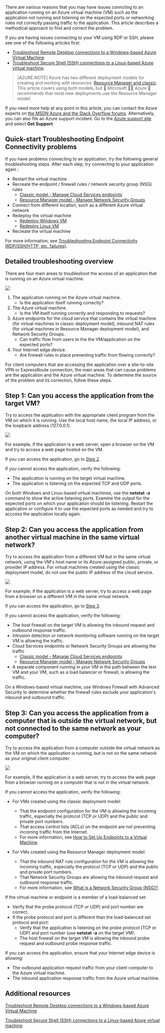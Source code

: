 There are various reasons that you may have issues conncting to an application running on an Azure virtual machine (VM) such as the application not running and listening on the expected ports or networking rules not correctly passing traffic to the application. This article describes a methodical approach to find and correct the problem.

If you are having issues connecting to your VM using RDP or SSH, please see one of the following articles first:

 - [Troubleshoot Remote Desktop connections to a Windows-based Azure Virtual Machine](/documentation/articles/virtual-machines-windows-troubleshoot-rdp-connection/)
 - [Troubleshoot Secure Shell (SSH) connections to a Linux-based Azure virtual machine](/documentation/articles/virtual-machines-linux-troubleshoot-ssh-connection/).

> [AZURE.NOTE] Azure has two different deployment models for creating and working with resources: [Resource Manager and classic](/documentation/articles/resource-manager-deployment-model/). This article covers using both models, but  Microsoft  Azure  recommends that most new deployments use the Resource Manager model.

If you need more help at any point in this article, you can contact the Azure experts on [the MSDN Azure and the Stack Overflow forums](https://azure.microsoft.com/support/forums/). Alternatively, you can also file an Azure support incident. Go to the [Azure support site](https://azure.microsoft.com/support/contact/) and select **Get Support**.

## Quick-start Troubleshooting Endpoint Connectivity problems

If you have problems connecting to an application, try the following general troubleshooting steps. After each step, try connecting to your application again :

- Restart the virtual machine
- Recreate the endpoint / firewall rules / network security group (NSG) rules
	- [Classic model - Manage Cloud Services endpoints](/documentation/articles/cloud-services-enable-communication-role-instances/)
	- [Resource Manager model - Manage Network Security Groups](/documentation/articles/virtual-networks-create-nsg-arm-pportal/)
- Connect from different location, such as a different Azure virtual network
- Redeploy the virtual machine
	- [Redeploy Windows VM](/documentation/articles/virtual-machines-windows-redeploy-to-new-node/)
	- [Redeploy Linux VM](/documentation/articles/virtual-machines-linux-redeploy-to-new-node/)
- Recreate the virtual machine

For more information, see [Troubleshooting Endpoint Connectivity (RDP/SSH/HTTP, etc. failures)](https://social.msdn.microsoft.com/Forums/azure/538a8f18-7c1f-4d6e-b81c-70c00e25c93d/troubleshooting-endpoint-connectivity-rdpsshhttp-etc-failures?forum=WAVirtualMachinesforWindows).

## Detailed troubleshooting overview

There are four main areas to troubleshoot the access of an application that is running on an Azure virtual machine.

![](./media/virtual-machines-common-troubleshoot-app-connection/tshoot_app_access1.png)

1.	The application running on the Azure virtual machine.
	- Is the application itself running correctly?
2.	The Azure virtual machine.
	- Is the VM itself running correctly and responding to requests?
3.	Azure endpoints for the cloud service that contains the virtual machine (for virtual machines in classic deployment model), inbound NAT rules (for virtual machines in Resource Manager deployment model), and Network Security Groups.
	- Can traffic flow from users to the the VM/application on the expected ports?
4.	Your Internet edge device.
	- Are firewall rules in place preventing traffic from flowing correctly?

For client computers that are accessing the application over a site-to-site VPN or ExpressRoute connection, the main areas that can cause problems are the application and the Azure virtual machine.
To determine the source of the problem and its correction, follow these steps.

## Step 1: Can you access the application from the target VM?

Try to access the application with the appropriate client program from the VM on which it is running. Use the local host name, the local IP address, or the loopback address (127.0.0.1).

![](./media/virtual-machines-common-troubleshoot-app-connection/tshoot_app_access2.png)

For example, if the application is a web server, open a browser on the VM and try to access a web page hosted on the VM.

If you can access the application, go to [Step 2](#step2).

If you cannot access the application, verify the following:

- The application is running on the target virtual machine.
- The application is listening on the expected TCP and UDP ports.

On both Windows and Linux-based virtual machines, use the **netstat -a** command to show the active listening ports. Examine the output for the expected ports on which your application should be listening. Restart the application or configure it to use the expected ports as needed and try to acccess the application locally again.

## <a id="step2"></a>Step 2: Can you access the application from another virtual machine in the same virtual network?

Try to access the application from a different VM but in the same virtual network, using the VM's host name or its Azure-assigned public, private, or provider IP address. For virtual machines created using the classic deployment model, do not use the public IP address of the cloud service.

![](./media/virtual-machines-common-troubleshoot-app-connection/tshoot_app_access3.png)

For example, if the application is a web server, try to access a web page from a browser on a different VM in the same virtual network.

If you can access the application, go to [Step 3](#step3).

If you cannot access the application, verify the following:

- The host firewall on the target VM is allowing the inbound request and outbound response traffic.
- Intrusion detection or network monitoring software running on the target VM is allowing the traffic.
- Cloud Services endpoints or Network Security Groups are allowing the traffic
	- [Classic model - Manage Cloud Services endpoints](/documentation/articles/cloud-services-enable-communication-role-instances/)
	- [Resource Manager model - Manage Network Security Groups](/documentation/articles/virtual-networks-create-nsg-arm-pportal/)
- A separate component running in your VM in the path between the test VM and your VM, such as a load balancer or firewall, is allowing the traffic.

On a Windows-based virtual machine, use Windows Firewall with Advanced Security to determine whether the firewall rules exclude your application's inbound and outbound traffic.

## <a id="step3"></a>Step 3: Can you access the application from a computer that is outside the virtual network, but not connected to the same network as your computer?

Try to access the application from a computer outside the virtual network as the VM on which the application is running, but is not on the same network as your original client computer.

![](./media/virtual-machines-common-troubleshoot-app-connection/tshoot_app_access4.png)

For example, if the application is a web server, try to access the web page from a browser running on a computer that is not in the virtual network.

If you cannot access the application, verify the following:

- For VMs created using the classic deployment model:
	- That the endpoint configuration for the VM is allowing the incoming traffic, especially the protocol (TCP or UDP) and the public and private port numbers.
	- That access control lists (ACLs) on the endpoint are not preventing incoming traffic from the Internet.
	- For more information, see [How to Set Up Endpoints to a Virtual Machine](/documentation/articles/virtual-machines-windows-classic-setup-endpoints/).
	
- For VMs created using the Resource Manager deployment model:
	- That the inbound NAT rule configuration for the VM is allowing the incoming traffic, especially the protocol (TCP or UDP) and the public and private port numbers.
	- That Network Security Groups are allowing the inbound request and outbound response traffic.
	- For more information, see [What is a Network Security Group (NSG)?](/documentation/articles/virtual-networks-nsg/).

If the virtual machine or endpoint is a member of a load-balanced set:

- Verify that the probe protocol (TCP or UDP) and port number are correct.
- If the probe protocol and port is different than the load-balanced set protocol and port:
	- Verify that the application is listening on the probe protocol (TCP or UDP) and port number (use **netstat -a** on the target VM).
	- The host firewall on the target VM is allowing the inbound probe request and outbound probe response traffic.

If you can access the application, ensure that your Internet edge device is allowing:

- The outbound application request traffic from your client computer to the Azure virtual machine.
- The inbound application response traffic from the Azure virtual machine.

## Additional resources

[Troubleshoot Remote Desktop connections to a Windows-based Azure Virtual Machine](/documentation/articles/virtual-machines-windows-troubleshoot-rdp-connection/)

[Troubleshoot Secure Shell (SSH) connections to a Linux-based Azure virtual machine](/documentation/articles/virtual-machines-linux-troubleshoot-ssh-connection/)
